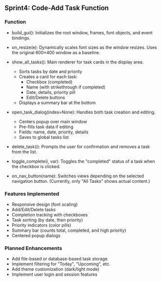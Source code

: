 ## Sprint4: Code-Add Task Function

### Function
- build_gui(): Initializes the root window, frames, font objects, and event bindings.
  
- on_resize(e): Dynamically scales font sizes as the window resizes. Uses the original 600×400 window as a baseline.
  
- show_all_tasks(): Main renderer for task cards in the display area.
  - Sorts tasks by date and priority
  - Creates a card for each task:
    - Checkbox (completed)
    - Name (with strikethrough if completed)
    - Date, details, priority pill
    - Edit/Delete buttons
  - Displays a summary bar at the bottom

- open_task_dialog(index=None): Handles both task creation and editing.
  - Centers popup over main window
  - Pre-fills task data if editing
  - Fields: name, date, priority, details
  - Saves to global tasks list

- delete_task(i): Prompts the user for confirmation and removes a task from the list.

- toggle_complete(i, var): Toggles the "completed" status of a task when the checkbox is clicked.

- on_nav_button(name): Switches views depending on the selected navigation button. (Currently, only "All Tasks" shows actual content.)

### Features Implemented
- Responsive design (font scaling)
- Add/Edit/Delete tasks
- Completion tracking with checkboxes
- Task sorting (by date, then priority)
- Priority indicators (color pills)
- Summary bar (counts total, completed, and high priority)
- Centered popup dialogs

### Planned Enhancements
- Add file-based or database-based task storage
- Implement filtering for "Today", "Upcoming", etc.
- Add theme customization (dark/light mode)
- Implement user login and session features
